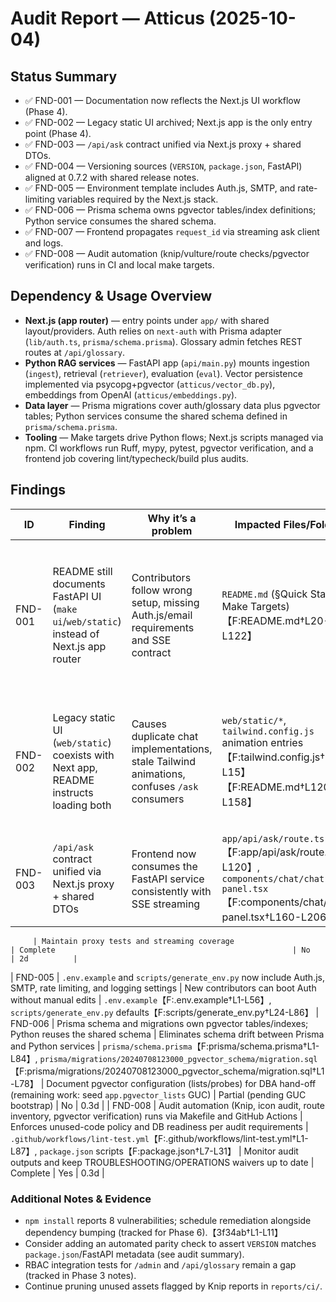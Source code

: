 # Audit Report — Atticus (2025-10-04)

## Status Summary

- ✅ FND-001 — Documentation now reflects the Next.js UI workflow (Phase 4).
- ✅ FND-002 — Legacy static UI archived; Next.js app is the only entry point (Phase 4).
- ✅ FND-003 — `/api/ask` contract unified via Next.js proxy + shared DTOs.
- ✅ FND-004 — Versioning sources (`VERSION`, `package.json`, FastAPI) aligned at 0.7.2 with shared release notes.
- ✅ FND-005 — Environment template includes Auth.js, SMTP, and rate-limiting variables required by the Next.js stack.
- ✅ FND-006 — Prisma schema owns pgvector tables/index definitions; Python service consumes the shared schema.
- ✅ FND-007 — Frontend propagates `request_id` via streaming ask client and logs.
- ✅ FND-008 — Audit automation (knip/vulture/route checks/pgvector verification) runs in CI and local make targets.

## Dependency & Usage Overview

- **Next.js (app router)** — entry points under `app/` with shared layout/providers. Auth relies on `next-auth` with Prisma adapter (`lib/auth.ts`, `prisma/schema.prisma`). Glossary admin fetches REST routes at `/api/glossary`.
- **Python RAG services** — FastAPI app (`api/main.py`) mounts ingestion (`ingest`), retrieval (`retriever`), evaluation (`eval`). Vector persistence implemented via psycopg+pgvector (`atticus/vector_db.py`), embeddings from OpenAI (`atticus/embeddings.py`).
- **Data layer** — Prisma migrations cover auth/glossary data plus pgvector tables; Python services consume the shared schema defined in `prisma/schema.prisma`.
- **Tooling** — Make targets drive Python flows; Next.js scripts managed via npm. CI workflows run Ruff, mypy, pytest, pgvector verification, and a frontend job covering lint/typecheck/build plus audits.

## Findings

| ID| Finding| Why it’s a problem| Impacted Files/Folders| Fix Steps| Dependencies/Order| Parallelizable? | Est. Effort |
| ------- | ---------------------------------------------------------------------------------------------------------------- | -------------------------------------------------------------------------------------------------- |------------------------------------------------------------------------------------------------------------------------------------------------------------------- | --------------------------------------------------------------------------------------------------------------------------------------------- | ------------------------------------------------------------- | --------------- | ----------- |
| FND-001 | README still documents FastAPI UI (`make ui`/`web/static`) instead of Next.js app router                         | Contributors follow wrong setup, missing Auth.js/email requirements and SSE contract               | `README.md` (§Quick Start, Make Targets)【F:README.md†L20-L122】                                                                                                    | ✅ Phase 4 rewrote README to emphasise `make web-dev`, documented Next.js routes, and referenced the legacy archive.                          | After `AUDIT_REPORT.md` approval; prerequisite for onboarding | No              | 1.5d        |
| FND-002 | Legacy static UI (`web/static`) coexists with Next app, README instructs loading both                            | Causes duplicate chat implementations, stale Tailwind animations, confuses `/ask` consumers        | `web/static/*`, `tailwind.config.js` animation entries【F:tailwind.config.js†L8-L15】【F:README.md†L120-L158】                                                      | ✅ Phase 4 archived `web/static`, pruned unused Tailwind animations, and updated docs to point at the Next.js app.                            | Dependent on Phase 5 structure cleanup                        | No              | 1d          |
| FND-003 | `/api/ask` contract unified via Next.js proxy + shared DTOs                                         | Frontend now consumes the FastAPI service consistently with SSE streaming                        | `app/api/ask/route.ts`【F:app/api/ask/route.ts†L1-L120】, `components/chat/chat-panel.tsx`【F:components/chat/chat-panel.tsx†L160-L206】

         | Maintain proxy tests and streaming coverage                                                         | Complete                                                     | No              | 2d          |
| FND-005 | `.env.example` and `scripts/generate_env.py` now include Auth.js, SMTP, rate limiting, and logging settings               | New contributors can boot Auth without manual edits                                          | `.env.example`【F:.env.example†L1-L56】, `scripts/generate_env.py` defaults【F:scripts/generate_env.py†L24-L86】
| FND-006 | Prisma schema and migrations own pgvector tables/indexes; Python reuses the shared schema                            | Eliminates schema drift between Prisma and Python services                                        | `prisma/schema.prisma`【F:prisma/schema.prisma†L1-L84】, `prisma/migrations/20240708123000_pgvector_schema/migration.sql`【F:prisma/migrations/20240708123000_pgvector_schema/migration.sql†L1-L78】
         | Document pgvector configuration (lists/probes) for DBA hand-off (remaining work: seed `app.pgvector_lists` GUC)   | Partial (pending GUC bootstrap)                              | No              | 0.3d        |
| FND-008 | Audit automation (Knip, icon audit, route inventory, pgvector verification) runs via Makefile and GitHub Actions   | Enforces unused-code policy and DB readiness per audit requirements                                | `.github/workflows/lint-test.yml`【F:.github/workflows/lint-test.yml†L1-L87】, `package.json` scripts【F:package.json†L7-L31】
         | Monitor audit outputs and keep TROUBLESHOOTING/OPERATIONS waivers up to date                                      | Complete                                                     | Yes             | 0.3d        |

### Additional Notes & Evidence

- `npm install` reports 8 vulnerabilities; schedule remediation alongside dependency bumping (tracked for Phase 6).【3f34ab†L1-L11】
- Consider adding an automated parity check to assert `VERSION` matches `package.json`/FastAPI metadata (see audit summary).
- RBAC integration tests for `/admin` and `/api/glossary` remain a gap (tracked in Phase 3 notes).
- Continue pruning unused assets flagged by Knip reports in `reports/ci/`.
